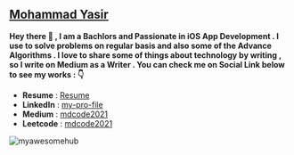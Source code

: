 ## [Mohammad Yasir](https://www.linkedin.com/in/my-pro-file/)

**Hey there 👋 , I am a Bachlors and Passionate in iOS App Development . I use to solve problems on regular basis and also some of the Advance Algorithms . I love to share some of things about technology by writing , so I write on Medium as a Writer . You can check me on Social Link below to see my works : 👇**

- **Resume** : [Resume](https://drive.google.com/file/d/15Lwmu1eQNFYy5la1xahXyyvDCuG3U7fk/view?usp=sharing)
- **LinkedIn** : [my-pro-file](https://www.linkedin.com/in/my-pro-file/) 
- **Medium**   : [mdcode2021](https://mdcode2021.medium.com/)
- **Leetcode** : [mdcode2021](https://leetcode.com/mdcode2021/)

<p align="left"> <img src="https://komarev.com/ghpvc/?username=myawesomehub&label=Profile%20views&color=0e75b6&style=flat" alt="myawesomehub" /> </p>
